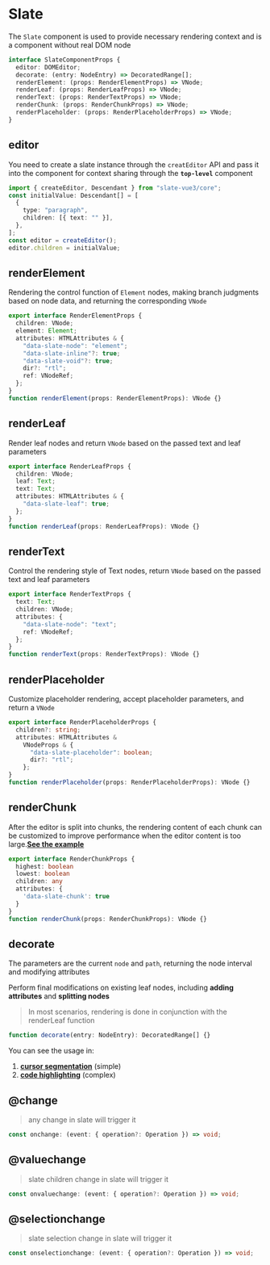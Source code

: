 # Slate

The `Slate` component is used to provide necessary rendering context and is a component without real DOM node

```typescript
interface SlateComponentProps {
  editor: DOMEditor;
  decorate: (entry: NodeEntry) => DecoratedRange[];
  renderElement: (props: RenderElementProps) => VNode;
  renderLeaf: (props: RenderLeafProps) => VNode;
  renderText: (props: RenderTextProps) => VNode;
  renderChunk: (props: RenderChunkProps) => VNode;
  renderPlaceholder: (props: RenderPlaceholderProps) => VNode;
}
```

## editor

You need to create a slate instance through the `creatEditor` API and pass it into the component for context sharing through the **`top-level`** component

```typescript
import { createEditor, Descendant } from "slate-vue3/core";
const initialValue: Descendant[] = [
  {
    type: "paragraph",
    children: [{ text: "" }],
  },
];
const editor = createEditor();
editor.children = initialValue;
```

## renderElement

Rendering the control function of `Element` nodes, making branch judgments based on node data, and returning the corresponding `VNode`

```typescript
export interface RenderElementProps {
  children: VNode;
  element: Element;
  attributes: HTMLAttributes & {
    "data-slate-node": "element";
    "data-slate-inline"?: true;
    "data-slate-void"?: true;
    dir?: "rtl";
    ref: VNodeRef;
  };
}
function renderElement(props: RenderElementProps): VNode {}
```

## renderLeaf

Render leaf nodes and return `VNode` based on the passed text and leaf parameters

```typescript
export interface RenderLeafProps {
  children: VNode;
  leaf: Text;
  text: Text;
  attributes: HTMLAttributes & {
    "data-slate-leaf": true;
  };
}
function renderLeaf(props: RenderLeafProps): VNode {}
```

## renderText

Control the rendering style of Text nodes, return `VNode` based on the passed text and leaf parameters

```typescript
export interface RenderTextProps {
  text: Text;
  children: VNode;
  attributes: {
    "data-slate-node": "text";
    ref: VNodeRef;
  };
}
function renderText(props: RenderTextProps): VNode {}
```

## renderPlaceholder

Customize placeholder rendering, accept placeholder parameters, and return a `VNode`

```typescript
export interface RenderPlaceholderProps {
  children?: string;
  attributes: HTMLAttributes &
    VNodeProps & {
      "data-slate-placeholder": boolean;
      dir?: "rtl";
    };
}
function renderPlaceholder(props: RenderPlaceholderProps): VNode {}
```

## renderChunk

After the editor is split into chunks, the rendering content of each chunk can be customized to improve performance when the editor content is too large.[**See the example**](https://guan-erjia.github.io/slate-vue3/examples/with-chunks)

```typescript
export interface RenderChunkProps {
  highest: boolean
  lowest: boolean
  children: any
  attributes: {
    'data-slate-chunk': true
  }
}
function renderChunk(props: RenderChunkProps): VNode {}
```


## decorate

The parameters are the current `node` and `path`, returning the node interval and modifying attributes

Perform final modifications on existing leaf nodes, including **adding attributes** and **splitting nodes**

> In most scenarios, rendering is done in conjunction with the renderLeaf function

```typescript
function decorate(entry: NodeEntry): DecoratedRange[] {}
```

You can see the usage in:

1. [**cursor segmentation**](/slate-vue3/examples/cursor-segmentation) (simple)
2. [**code highlighting**](/slate-vue3/examples/code-highlighting) (complex)

## @change

> any change in slate will trigger it

```typescript
const onchange: (event: { operation?: Operation }) => void;
```

## @valuechange

> slate children change in slate will trigger it

```typescript
const onvaluechange: (event: { operation?: Operation }) => void;
```

## @selectionchange

> slate selection change in slate will trigger it

```typescript
const onselectionchange: (event: { operation?: Operation }) => void;
```
